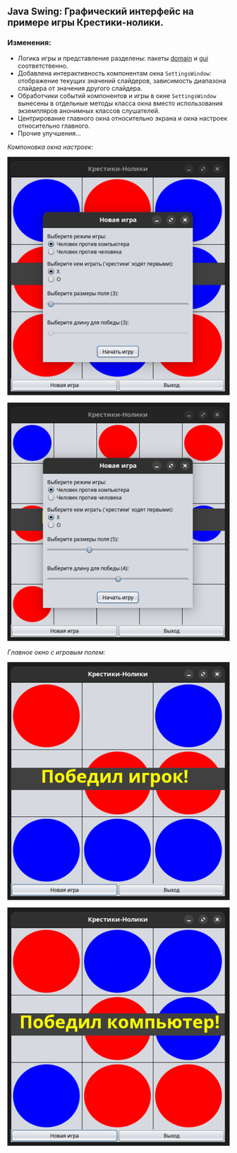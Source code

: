 ## Java Swing: Графический интерфейс на примере игры Крестики-нолики.

### Изменения:

* Логика игры и представление разделены: пакеты [domain](src/domain) и
[gui](src/gui) соответственно.
* Добавлена интерактивность компонентам окна `SettingsWindow`: отображение текущих
значений слайдеров, зависимость диапазона слайдера от значения другого слайдера.
* Обработчики событий компонентов и игры в окне `SettingsWindow` вынесены в отдельные
методы класса окна вместо использования экземпляров анонимных классов слушателей.
* Центрирование главного окна относительно экрана и окна настроек относительно
главного.
* Прочие улучшения...

*Компоновка окна настроек:*

![Компоновка окна настроек 1](https://raw.githubusercontent.com/alexeycoder/illustrations/main/java-jdk-swing-tictactoe/ex-1.png)

![Компоновка окна настроек 1](https://raw.githubusercontent.com/alexeycoder/illustrations/main/java-jdk-swing-tictactoe/ex-2.png)

*Главное окно с игровым полем:*

![Главное окно 1](https://raw.githubusercontent.com/alexeycoder/illustrations/main/java-jdk-swing-tictactoe/ex-3.png)

![Главное окно 2](https://raw.githubusercontent.com/alexeycoder/illustrations/main/java-jdk-swing-tictactoe/ex-4.png)
